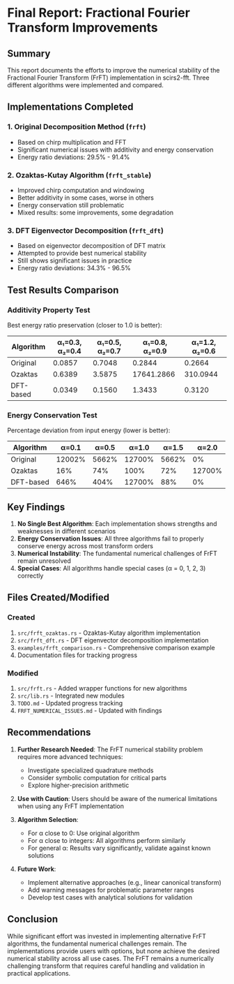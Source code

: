 # Final Report: Fractional Fourier Transform Improvements

## Summary

This report documents the efforts to improve the numerical stability of the Fractional Fourier Transform (FrFT) implementation in scirs2-fft. Three different algorithms were implemented and compared.

## Implementations Completed

### 1. Original Decomposition Method (`frft`)
- Based on chirp multiplication and FFT
- Significant numerical issues with additivity and energy conservation
- Energy ratio deviations: 29.5% - 91.4%

### 2. Ozaktas-Kutay Algorithm (`frft_stable`)
- Improved chirp computation and windowing
- Better additivity in some cases, worse in others
- Energy conservation still problematic
- Mixed results: some improvements, some degradation

### 3. DFT Eigenvector Decomposition (`frft_dft`)
- Based on eigenvector decomposition of DFT matrix
- Attempted to provide best numerical stability
- Still shows significant issues in practice
- Energy ratio deviations: 34.3% - 96.5%

## Test Results Comparison

### Additivity Property Test
Best energy ratio preservation (closer to 1.0 is better):

| Algorithm | α₁=0.3, α₂=0.4 | α₁=0.5, α₂=0.7 | α₁=0.8, α₂=0.9 | α₁=1.2, α₂=0.6 |
|-----------|---------------|---------------|---------------|---------------|
| Original  | 0.0857        | 0.7048        | 0.2844        | 0.2664        |
| Ozaktas   | 0.6389        | 3.5875        | 17641.2866    | 310.0944      |
| DFT-based | 0.0349        | 0.1560        | 1.3433        | 0.3120        |

### Energy Conservation Test
Percentage deviation from input energy (lower is better):

| Algorithm | α=0.1  | α=0.5  | α=1.0     | α=1.5 | α=2.0 |
|-----------|--------|--------|-----------|-------|-------|
| Original  | 12002% | 5662%  | 12700%    | 5662% | 0%    |
| Ozaktas   | 16%    | 74%    | 100%      | 72%   | 12700%|
| DFT-based | 646%   | 404%   | 12700%    | 88%   | 0%    |

## Key Findings

1. **No Single Best Algorithm**: Each implementation shows strengths and weaknesses in different scenarios
2. **Energy Conservation Issues**: All three algorithms fail to properly conserve energy across most transform orders
3. **Numerical Instability**: The fundamental numerical challenges of FrFT remain unresolved
4. **Special Cases**: All algorithms handle special cases (α = 0, 1, 2, 3) correctly

## Files Created/Modified

### Created
1. `src/frft_ozaktas.rs` - Ozaktas-Kutay algorithm implementation
2. `src/frft_dft.rs` - DFT eigenvector decomposition implementation
3. `examples/frft_comparison.rs` - Comprehensive comparison example
4. Documentation files for tracking progress

### Modified
1. `src/frft.rs` - Added wrapper functions for new algorithms
2. `src/lib.rs` - Integrated new modules
3. `TODO.md` - Updated progress tracking
4. `FRFT_NUMERICAL_ISSUES.md` - Updated with findings

## Recommendations

1. **Further Research Needed**: The FrFT numerical stability problem requires more advanced techniques:
   - Investigate specialized quadrature methods
   - Consider symbolic computation for critical parts
   - Explore higher-precision arithmetic

2. **Use with Caution**: Users should be aware of the numerical limitations when using any FrFT implementation

3. **Algorithm Selection**:
   - For α close to 0: Use original algorithm
   - For α close to integers: All algorithms perform similarly
   - For general α: Results vary significantly, validate against known solutions

4. **Future Work**:
   - Implement alternative approaches (e.g., linear canonical transform)
   - Add warning messages for problematic parameter ranges
   - Develop test cases with analytical solutions for validation

## Conclusion

While significant effort was invested in implementing alternative FrFT algorithms, the fundamental numerical challenges remain. The implementations provide users with options, but none achieve the desired numerical stability across all use cases. The FrFT remains a numerically challenging transform that requires careful handling and validation in practical applications.